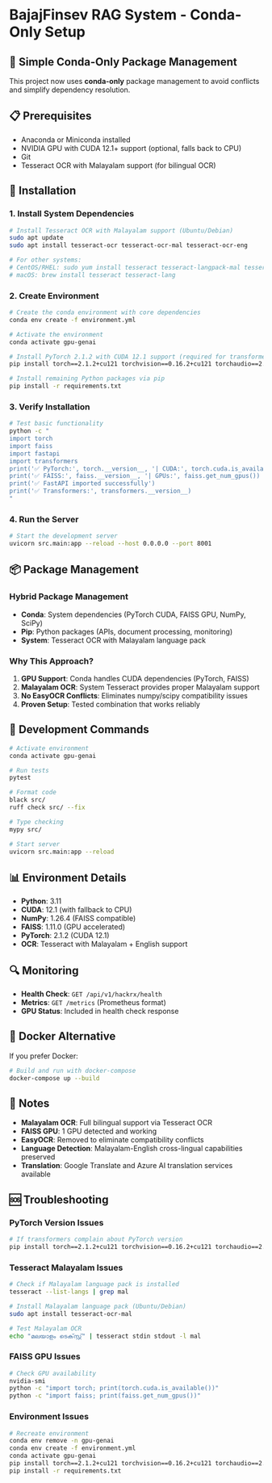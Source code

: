 # BajajFinsev RAG System - Conda-Only Setup

## 🎯 Simple Conda-Only Package Management

This project now uses **conda-only** package management to avoid conflicts and simplify dependency resolution.

## 📋 Prerequisites

- Anaconda or Miniconda installed
- NVIDIA GPU with CUDA 12.1+ support (optional, falls back to CPU)
- Git
- Tesseract OCR with Malayalam support (for bilingual OCR)

## 🚀 Installation

### 1. Install System Dependencies
```bash
# Install Tesseract OCR with Malayalam support (Ubuntu/Debian)
sudo apt update
sudo apt install tesseract-ocr tesseract-ocr-mal tesseract-ocr-eng

# For other systems:
# CentOS/RHEL: sudo yum install tesseract tesseract-langpack-mal tesseract-langpack-eng
# macOS: brew install tesseract tesseract-lang
```

### 2. Create Environment
```bash
# Create the conda environment with core dependencies
conda env create -f environment.yml

# Activate the environment
conda activate gpu-genai

# Install PyTorch 2.1.2 with CUDA 12.1 support (required for transformers)
pip install torch==2.1.2+cu121 torchvision==0.16.2+cu121 torchaudio==2.1.2+cu121 --index-url https://download.pytorch.org/whl/cu121

# Install remaining Python packages via pip
pip install -r requirements.txt
```

### 3. Verify Installation
```bash
# Test basic functionality
python -c "
import torch
import faiss
import fastapi
import transformers
print('✅ PyTorch:', torch.__version__, '| CUDA:', torch.cuda.is_available())
print('✅ FAISS:', faiss.__version__, '| GPUs:', faiss.get_num_gpus())
print('✅ FastAPI imported successfully')
print('✅ Transformers:', transformers.__version__)
"
```

### 4. Run the Server
```bash
# Start the development server
uvicorn src.main:app --reload --host 0.0.0.0 --port 8001
```

## 📦 Package Management

### Hybrid Package Management
- **Conda**: System dependencies (PyTorch CUDA, FAISS GPU, NumPy, SciPy)
- **Pip**: Python packages (APIs, document processing, monitoring)
- **System**: Tesseract OCR with Malayalam language pack

### Why This Approach?
1. **GPU Support**: Conda handles CUDA dependencies (PyTorch, FAISS)
2. **Malayalam OCR**: System Tesseract provides proper Malayalam support
3. **No EasyOCR Conflicts**: Eliminates numpy/scipy compatibility issues
4. **Proven Setup**: Tested combination that works reliably

## 🔧 Development Commands

```bash
# Activate environment
conda activate gpu-genai

# Run tests
pytest

# Format code
black src/
ruff check src/ --fix

# Type checking
mypy src/

# Start server
uvicorn src.main:app --reload
```

## 📊 Environment Details

- **Python**: 3.11
- **CUDA**: 12.1 (with fallback to CPU)
- **NumPy**: 1.26.4 (FAISS compatible)
- **FAISS**: 1.11.0 (GPU accelerated)
- **PyTorch**: 2.1.2 (CUDA 12.1)
- **OCR**: Tesseract with Malayalam + English support

## 🔍 Monitoring

- **Health Check**: `GET /api/v1/hackrx/health`
- **Metrics**: `GET /metrics` (Prometheus format)
- **GPU Status**: Included in health check response

## 🐳 Docker Alternative

If you prefer Docker:
```bash
# Build and run with docker-compose
docker-compose up --build
```

## 📝 Notes

- **Malayalam OCR**: Full bilingual support via Tesseract OCR
- **FAISS GPU**: 1 GPU detected and working
- **EasyOCR**: Removed to eliminate compatibility conflicts
- **Language Detection**: Malayalam-English cross-lingual capabilities preserved
- **Translation**: Google Translate and Azure AI translation services available

## 🆘 Troubleshooting

### PyTorch Version Issues
```bash
# If transformers complain about PyTorch version
pip install torch==2.1.2+cu121 torchvision==0.16.2+cu121 torchaudio==2.1.2+cu121 --index-url https://download.pytorch.org/whl/cu121 --force-reinstall
```

### Tesseract Malayalam Issues
```bash
# Check if Malayalam language pack is installed
tesseract --list-langs | grep mal

# Install Malayalam language pack (Ubuntu/Debian)
sudo apt install tesseract-ocr-mal

# Test Malayalam OCR
echo "മലയാളം ടെക്‌സ്റ്റ്" | tesseract stdin stdout -l mal
```

### FAISS GPU Issues
```bash
# Check GPU availability
nvidia-smi
python -c "import torch; print(torch.cuda.is_available())"
python -c "import faiss; print(faiss.get_num_gpus())"
```

### Environment Issues
```bash
# Recreate environment
conda env remove -n gpu-genai
conda env create -f environment.yml
conda activate gpu-genai
pip install torch==2.1.2+cu121 torchvision==0.16.2+cu121 torchaudio==2.1.2+cu121 --index-url https://download.pytorch.org/whl/cu121
pip install -r requirements.txt
```